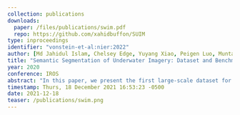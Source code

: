 ```yaml
---
collection: publications
downloads:
  paper: /files/publications/swim.pdf
  repo: https://github.com/xahidbuffon/SUIM
type: inproceedings
identifier: "vonstein-et-al:nier:2022"
author: [Md Jahidul Islam, Chelsey Edge, Yuyang Xiao, Peigen Luo, Muntaqim Mehtaz, Christopher Morse, Sadman Sakib Enan, Junaed Sattar]
title: "Semantic Segmentation of Underwater Imagery: Dataset and Benchmark"
year: 2020
conference: IROS
abstract: "In this paper, we present the first large-scale dataset for semantic Segmentation of Underwater IMagery (SUIM). It contains over 1500 images with pixel annotations for eight object categories: fish (vertebrates), reefs (invertebrates), aquatic plants, wrecks/ruins, human divers, robots, and sea-floor. The images have been rigorously collected during oceanic explorations and human-robot collaborative experiments, and annotated by human participants. We also present a benchmark evaluation of state-of-the-art semantic segmentation approaches based on standard performance metrics. In addition, we present SUIM-Net, a fully-convolutional encoder-decoder model that balances the trade-off between performance and computational efficiency. It offers competitive performance while ensuring fast end-to-end inference, which is essential for its use in the autonomy pipeline of visually-guided underwater robots. In particular, we demonstrate its usability benefits for visual servoing, saliency prediction, and detailed scene understanding. With a variety of use cases, the proposed model and benchmark dataset open up promising opportunities for future research in underwater robot vision."
timestamp: Thurs, 18 December 2021 16:53:23 -0500
date: 2021-12-18
teaser: /publications/swim.png
---
```

